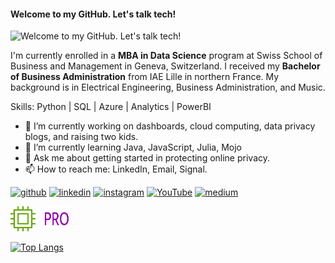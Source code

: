 #### Welcome to my GitHub. Let's talk tech!
![Welcome to my GitHub. Let's talk tech!](https://media1.giphy.com/media/v1.Y2lkPTc5MGI3NjExcWZvNjF6eDhqaXJhc3plZzAxOHV4bmxmOGw3bTM4N3l0dWFtdDR2aCZlcD12MV9pbnRlcm5hbF9naWZfYnlfaWQmY3Q9Zw/dWesBcTLavkZuG35MI/giphy.gif)

I'm currently enrolled in a **MBA in Data Science** program at Swiss School of Business and Management in Geneva, Switzerland. I received my **Bachelor of Business Administration** from IAE Lille in northern France. My background is in Electrical Engineering, Business Administration, and Music. 

Skills: Python | SQL | Azure | Analytics | PowerBI

- 🔭 I’m currently working on dashboards, cloud computing, data privacy blogs, and raising two kids. 
- 🌱 I’m currently learning Java, JavaScript, Julia, Mojo 
- 💬 Ask me about getting started in protecting online privacy. 
- 📫 How to reach me: LinkedIn, Email, Signal. 


[<img src='https://cdn.jsdelivr.net/npm/simple-icons@3.0.1/icons/github.svg' alt='github' height='40'>](https://github.com/Nichols-Tech)  [<img src='https://cdn.jsdelivr.net/npm/simple-icons@3.0.1/icons/linkedin.svg' alt='linkedin' height='40'>](https://www.linkedin.com/in/https://www.linkedin.com/in/mrnichols//)  [<img src='https://cdn.jsdelivr.net/npm/simple-icons@3.0.1/icons/instagram.svg' alt='instagram' height='40'>](https://www.instagram.com/https://www.instagram.com/nichols.tech//)  [<img src='https://cdn.jsdelivr.net/npm/simple-icons@3.0.1/icons/youtube.svg' alt='YouTube' height='40'>](https://www.youtube.com/channel/https://www.youtube.com/channel/UCkpf9cotWxAmPlYrNNnOQIA)  [<img src='https://cdn.jsdelivr.net/npm/simple-icons@3.0.1/icons/medium.svg' alt='medium' height='40'>](https://medium.com/@nichols.tech/)  

<a href='https://docs.github.com/en/developers'><img src='https://raw.githubusercontent.com/acervenky/animated-github-badges/master/assets/devbadge.gif' width='40' height='40'></a> <a href='https://github.com/pricing'><img src='https://raw.githubusercontent.com/acervenky/animated-github-badges/master/assets/pro.gif' width='40' height='40'></a> 

[![Top Langs](https://github-readme-stats.vercel.app/api/top-langs/?username=Nichols-Tech)](https://github.com/anuraghazra/github-readme-stats)

